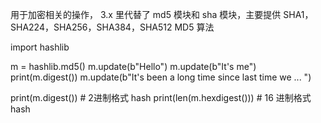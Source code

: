 
用于加密相关的操作， 3.x 里代替了 md5 模块和 sha 模块，主要提供 SHA1， SHA224，SHA256，SHA384，SHA512
MD5 算法

import hashlib

m = hashlib.md5()
m.update(b"Hello")
m.update(b"It's me")
print(m.digest())
m.update(b"It's been a long time since last time we ... ")

print(m.digest())       #   2进制格式 hash
print(len(m.hexdigest()))       # 16 进制格式 hash

